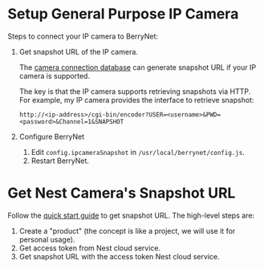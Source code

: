 # Setup General Purpose IP Camera

Steps to connect your IP camera to BerryNet:

1. Get snapshot URL of the IP camera.

    The [camera connection database](https://www.ispyconnect.com/sources.aspx) can generate snapshot URL if your IP camera is supported.

    The key is that the IP camera supports retrieving snapshots via HTTP. For example, my IP camera provides the interface to retrieve snapshot:

    ```
    http://<ip-address>/cgi-bin/encoder?USER=<username>&PWD=<password>&Channel=1&SNAPSHOT
    ```

1. Configure BerryNet

    1. Edit `config.ipcameraSnapshot` in `/usr/local/berrynet/config.js`.
    2. Restart BerryNet.

# Get Nest Camera's Snapshot URL

Follow the [quick start guide](https://codelabs.developers.google.com/codelabs/wwn-api-quickstart/#0) to get snapshot URL. The high-level steps are:

1. Create a "product" (the concept is like a project, we will use it for personal usage).
1. Get access token from Nest cloud service.
1. Get snapshot URL with the access token Nest cloud service.
